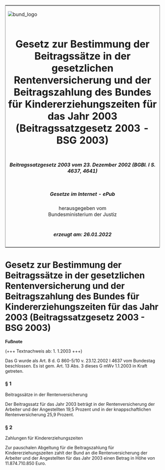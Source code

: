 <span id="DECKBLATT.html"></span>

<table border="0" frame="border" width="100%">

<tr valign="top">

<td align="left">

![bund\_logo](BfJ_2021_Web_de_de.gif)

</td>

<td align="right">

 

</td>

</tr>

<tr align="center" valign="middle">

<td colspan="2">

# Gesetz zur Bestimmung der Beitragssätze in der gesetzlichen Rentenversicherung und der Beitragszahlung des Bundes für Kindererziehungszeiten für das Jahr 2003 (Beitragssatzgesetz 2003 - BSG 2003)

</td>

</tr>

<tr align="center" valign="middle">

<td colspan="2">

##### Beitragssatzgesetz 2003 vom 23. Dezember 2002 (BGBl. I S. 4637, 4641)

</td>

</tr>

<tr align="center" valign="middle">

<td colspan="2">

  
  

##### Gesetze im Internet - ePub  
  
herausgegeben vom  
Bundesministerium der Justiz

</td>

</tr>

<tr align="center" valign="bottom">

<td colspan="2">

  
  

##### erzeugt am: 26.01.2022

</td>

</tr>

</table>

<span id="BJNR464100002.html"></span>

# Gesetz zur Bestimmung der Beitragssätze in der gesetzlichen Rentenversicherung und der Beitragszahlung des Bundes für Kindererziehungszeiten für das Jahr 2003 (Beitragssatzgesetz 2003 - BSG 2003)

<div>

  
**Fußnote**

<div class="jnhtml">

<div>

<div class="jurAbsatz">

(+++ Textnachweis ab: 1. 1.2003 +++)

</div>

<div class="jurAbsatz">

  
Das G wurde als Art. 8 d. G 860-5/10 v. 23.12.2002 I 4637 vom Bundestag
beschlossen. Es ist gem. Art. 13 Abs. 3 dieses G mWv 1.1.2003 in Kraft
getreten.

</div>

</div>

</div>

</div>

<span id="BJNR464100002BJNE000100000.html"></span>

### § 1  
Beitragssätze in der Rentenversicherung

<div>

<div class="jnhtml">

<div>

<div class="jurAbsatz">

Der Beitragssatz für das Jahr 2003 beträgt in der Rentenversicherung der
Arbeiter und der Angestellten 19,5 Prozent und in der knappschaftlichen
Rentenversicherung 25,9 Prozent.

</div>

</div>

</div>

</div>

<span id="BJNR464100002BJNE000200000.html"></span>

### § 2  
Zahlungen für Kindererziehungszeiten

<div>

<div class="jnhtml">

<div>

<div class="jurAbsatz">

Zur pauschalen Abgeltung für die Beitragszahlung für
Kindererziehungszeiten zahlt der Bund an die Rentenversicherung der
Arbeiter und der Angestellten für das Jahr 2003 einen Betrag in Höhe von
11.874.710.850 Euro.

</div>

</div>

</div>

</div>
